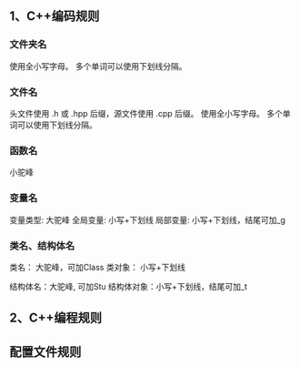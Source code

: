 ## 1、C++编码规则

### 文件夹名
  使用全小写字母。
  多个单词可以使用下划线分隔。

### 文件名
  头文件使用 .h 或 .hpp 后缀，源文件使用 .cpp 后缀。
  使用全小写字母。
  多个单词可以使用下划线分隔。

### 函数名
  小驼峰

### 变量名
  变量类型: 大驼峰
  全局变量: 小写+下划线
  局部变量: 小写+下划线，结尾可加_g

### 类名、结构体名
  类名：   大驼峰，可加Class
  类对象： 小写+下划线

  结构体名：大驼峰, 可加Stu
  结构体对象：小写+下划线，结尾可加_t

## 2、C++编程规则


## 配置文件规则


  